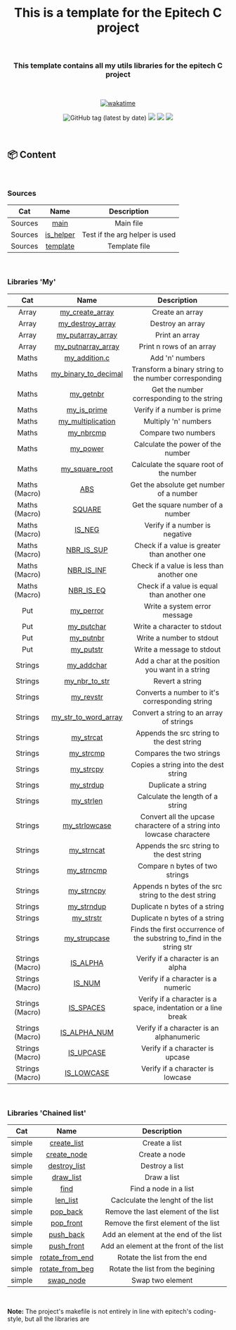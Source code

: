 <h1 align="center">
  <br>
  <br>
  <br>
  This is a template for the Epitech C project
  <br>
</h1>

&nbsp;

<h3 align="center">This template contains all my utils libraries for the epitech C project</h3>

&nbsp;

<p align="center">
 <a href="https://wakatime.com/badge/user/f89f3963-87cd-4969-8e58-4a417bfb1341/project/96cbd23b-d157-49b1-b62f-042bdc6c01d0"><img src="https://wakatime.com/badge/user/f89f3963-87cd-4969-8e58-4a417bfb1341/project/96cbd23b-d157-49b1-b62f-042bdc6c01d0.svg" alt="wakatime"></a>
</p>
<p align="center">
  <img alt="GitHub tag (latest by date)" src="https://img.shields.io/github/v/tag/Morilhat-Paul/Template?style=plastic">
  <a href="https://github.com/Morilhat-Paul/Test_repo/actions/workflows/workflow.yaml"><img src="https://github.com/Morilhat-Paul/Test_repo/actions/workflows/workflow.yaml/badge.svg" /></a>
  <a href="https://github.com/Morilhat-Paul/Test_repo/actions/workflows/workflow.yaml"><img src="https://img.shields.io/endpoint?url=https://gist.githubusercontent.com/Morilhat-Paul/ef0cca4079ae9a36ebea3cbdd3b1c4d4/raw/coverage_branches.json" /></a>
  <a href="https://github.com/Morilhat-Paul/Test_repo/actions/workflows/workflow.yaml"><img src="https://img.shields.io/endpoint?url=https://gist.githubusercontent.com/Morilhat-Paul/5aefbeb214141a920be299077e83b91f/raw/coverage.json" /></a>
</p>

&nbsp;

## 📦 Content

&nbsp;

  <h3>Sources</h3>

| Cat | Name | Description |
|:---:|:---:|:---:|
| Sources | [main](https://github.com/Morilhat-Paul/Template/blob/main/sources/main.c) | Main file |
| Sources | [is_helper](https://github.com/Morilhat-Paul/Template/blob/main/sources/is_helper.c) | Test if the arg helper is used |
| Sources | [template](https://github.com/Morilhat-Paul/Template/blob/main/sources/template.c) | Template file |

&nbsp;

  <h3>Libraries 'My'</h3>

| Cat | Name | Description |
|:---:|:---:|:---:|
| Array | [my_create_array](https://github.com/Morilhat-Paul/Template/blob/main/lib/my/sources/array/my_create_array.c) | Create an array |
| Array | [my_destroy_array](https://github.com/Morilhat-Paul/Template/blob/main/lib/my/sources/array/my_destroy_array.c) | Destroy an array |
| Array | [my_putarray_array](https://github.com/Morilhat-Paul/Template/blob/main/lib/my/sources/array/putarray.c) | Print an array |
| Array | [my_putnarray_array](https://github.com/Morilhat-Paul/Template/blob/main/lib/my/sources/array/putnarray.c) | Print n rows of an array |
| Maths | [my_addition.c](https://github.com/Morilhat-Paul/Template/blob/main/lib/my/sources/maths/my_addition.c) | Add 'n' numbers |
| Maths | [my_binary_to_decimal](https://github.com/Morilhat-Paul/Template/blob/main/lib/my/sources/maths/my_binary_to_decimal.c) | Transform a binary string to the number corresponding |
| Maths | [my_getnbr](https://github.com/Morilhat-Paul/Template/blob/main/lib/my/sources/maths/my_getnbr.c) | Get the number corresponding to the string |
| Maths | [my_is_prime](https://github.com/Morilhat-Paul/Template/blob/main/lib/my/sources/maths/my_is_prime.c) | Verify if a number is prime |
| Maths | [my_multiplication](https://github.com/Morilhat-Paul/Template/blob/main/lib/my/sources/maths/my_multiplication.c) | Multiply 'n' numbers |
| Maths | [my_nbrcmp](https://github.com/Morilhat-Paul/Template/blob/main/lib/my/sources/maths/my_nbrcmp.c) | Compare two numbers |
| Maths | [my_power](https://github.com/Morilhat-Paul/Template/blob/main/lib/my/sources/maths/my_power.c) | Calculate the power of the number |
| Maths | [my_square_root](https://github.com/Morilhat-Paul/Template/blob/main/lib/my/sources/maths/my_square_root.c) | Calculate the square root of the number |
| Maths (Macro) | [ABS](https://github.com/Morilhat-Paul/Template/blob/main/lib/my/include/my_maths.h) | Get the absolute get number of a number |
| Maths (Macro) | [SQUARE](https://github.com/Morilhat-Paul/Template/blob/main/lib/my/include/my_maths.h) | Get the square number of a number |
| Maths (Macro) | [IS_NEG](https://github.com/Morilhat-Paul/Template/blob/main/lib/my/include/my_maths.h) | Verify if a number is negative |
| Maths (Macro) | [NBR_IS_SUP](https://github.com/Morilhat-Paul/Template/blob/main/lib/my/include/my_maths.h) | Check if a value is greater than another one |
| Maths (Macro) | [NBR_IS_INF](https://github.com/Morilhat-Paul/Template/blob/main/lib/my/include/my_maths.h) | Check if a value is less than another one |
| Maths (Macro) | [NBR_IS_EQ](https://github.com/Morilhat-Paul/Template/blob/main/lib/my/include/my_maths.h) | Check if a value is equal than another one |
| Put | [my_perror](https://github.com/Morilhat-Paul/Template/blob/main/lib/my/sources/put/my_perror.c) | Write a system error message |
| Put | [my_putchar](https://github.com/Morilhat-Paul/Template/blob/main/lib/my/sources/put/my_putchar.c) | Write a character to stdout |
| Put | [my_putnbr](https://github.com/Morilhat-Paul/Template/blob/main/lib/my/sources/put/my_putnbr.c) | Write a number to stdout |
| Put | [my_putstr](https://github.com/Morilhat-Paul/Template/blob/main/lib/my/sources/put/my_putstr.c) | Write a message to stdout |
| Strings | [my_addchar](https://github.com/Morilhat-Paul/Template/blob/main/lib/my/sources/strings/my_addchar.c) | Add a char at the position you want in a string |
| Strings | [my_nbr_to_str](https://github.com/Morilhat-Paul/Template/blob/main/lib/my/sources/strings/my_nbr_to_str.c) | Revert a string |
| Strings | [my_revstr](https://github.com/Morilhat-Paul/Template/blob/main/lib/my/sources/strings/my_revstr.c) | Converts a number to it's corresponding string |
| Strings | [my_str_to_word_array](https://github.com/Morilhat-Paul/Template/blob/main/lib/my/sources/strings/my_str_to_word_array.c) | Convert a string to an array of strings |
| Strings | [my_strcat](https://github.com/Morilhat-Paul/Template/blob/main/lib/my/sources/strings/my_strcat.c) | Appends the src string to the dest string |
| Strings | [my_strcmp](https://github.com/Morilhat-Paul/Template/blob/main/lib/my/sources/strings/my_strcmp.c) | Compares the two strings |
| Strings | [my_strcpy](https://github.com/Morilhat-Paul/Template/blob/main/lib/my/sources/strings/my_strcpy.c) | Copies a string into the dest string |
| Strings | [my_strdup](https://github.com/Morilhat-Paul/Template/blob/main/lib/my/sources/strings/my_strdup.c) | Duplicate a string |
| Strings | [my_strlen](https://github.com/Morilhat-Paul/Template/blob/main/lib/my/sources/strings/my_strlen.c) | Calculate the length of a string |
| Strings | [my_strlowcase](https://github.com/Morilhat-Paul/Template/blob/main/lib/my/sources/strings/my_strlowcase.c) | Convert all the upcase charactere of a string into lowcase charactere |
| Strings | [my_strncat](https://github.com/Morilhat-Paul/Template/blob/main/lib/my/sources/strings/my_strncat.c) | Appends the src string to the dest string |
| Strings | [my_strncmp](https://github.com/Morilhat-Paul/Template/blob/main/lib/my/sources/strings/my_strncmp.c) | Compare n bytes of two strings |
| Strings | [my_strncpy](https://github.com/Morilhat-Paul/Template/blob/main/lib/my/sources/strings/my_strncpy.c) | Appends n bytes of the src string to the dest string |
| Strings | [my_strndup](https://github.com/Morilhat-Paul/Template/blob/main/lib/my/sources/strings/my_strndup.c) | Duplicate n bytes of a string |
| Strings | [my_strstr](https://github.com/Morilhat-Paul/Template/blob/main/lib/my/sources/strings/my_strstr.c) | Duplicate n bytes of a string |
| Strings | [my_strupcase](https://github.com/Morilhat-Paul/Template/blob/main/lib/my/sources/strings/my_strupcase.c) | Finds the first occurrence of the substring to_find in the string str |
| Strings (Macro) | [IS_ALPHA](https://github.com/Morilhat-Paul/Template/blob/main/lib/my/include/my_strings.h) | Verify if a character is an alpha |
| Strings (Macro) | [IS_NUM](https://github.com/Morilhat-Paul/Template/blob/main/lib/my/include/my_strings.h) | Verify if a character is a numeric |
| Strings (Macro) | [IS_SPACES](https://github.com/Morilhat-Paul/Template/blob/main/lib/my/include/my_strings.h) | Verify if a character is a space, indentation or a line break  |
| Strings (Macro) | [IS_ALPHA_NUM](https://github.com/Morilhat-Paul/Template/blob/main/lib/my/include/my_strings.h) | Verify if a character is an alphanumeric |
| Strings (Macro) | [IS_UPCASE](https://github.com/Morilhat-Paul/Template/blob/main/lib/my/include/my_strings.h) |  Verify if a character is upcase |
| Strings (Macro) | [IS_LOWCASE](https://github.com/Morilhat-Paul/Template/blob/main/lib/my/include/my_strings.h) | Verify if a character is lowcase |

&nbsp;
    <h3>Libraries 'Chained list'</h3>

| Cat | Name | Description |
|:---:|:---:|:---:|
| simple | [create_list](https://github.com/Morilhat-Paul/Template/blob/main/lib/chained_list/sources/simple/create_list.c) | Create a list |
| simple | [create_node](https://github.com/Morilhat-Paul/Template/blob/main/lib/chained_list/sources/simple/create_node.c) | Create a node |
| simple | [destroy_list](https://github.com/Morilhat-Paul/Template/blob/main/lib/chained_list/sources/simple/destroy_list.c) | Destroy a list |
| simple | [draw_list](https://github.com/Morilhat-Paul/Template/blob/main/lib/chained_list/sources/simple/draw_list.c) | Draw a list |
| simple | [find](https://github.com/Morilhat-Paul/Template/blob/main/lib/chained_list/sources/simple/find.c) | Find a node in a list |
| simple | [len_list](https://github.com/Morilhat-Paul/Template/blob/main/lib/chained_list/sources/simple/len_list.c) | Caclculate the lenght of the list |
| simple | [pop_back](https://github.com/Morilhat-Paul/Template/blob/main/lib/chained_list/sources/simple/pop.c) | Remove the last element of the list |
| simple | [pop_front](https://github.com/Morilhat-Paul/Template/blob/main/lib/chained_list/sources/simple/pop.c) | Remove the first element of the list |
| simple | [push_back](https://github.com/Morilhat-Paul/Template/blob/main/lib/chained_list/sources/simple/push.c) | Add an element at the end of the list |
| simple | [push_front](https://github.com/Morilhat-Paul/Template/blob/main/lib/chained_list/sources/simple/push.c) | Add an element at the front of the list |
| simple | [rotate_from_end](https://github.com/Morilhat-Paul/Template/blob/main/lib/chained_list/sources/simple/rotate.c) | Rotate the list from the end |
| simple | [rotate_from_beg](https://github.com/Morilhat-Paul/Template/blob/main/lib/chained_list/sources/simple/rotate.c) | Rotate the list from the begining |
| simple | [swap_node](https://github.com/Morilhat-Paul/Template/blob/main/lib/chained_list/sources/simple/swap.c) | Swap two element |

&nbsp;

  <b>Note:</b> The project's makefile is not entirely in line with epitech's coding-style, but all the libraries are
